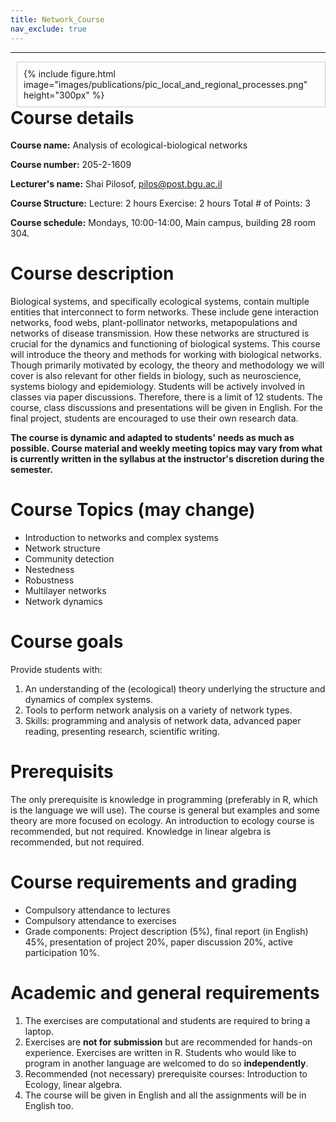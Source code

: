 ```yaml
---
title: Network_Course
nav_exclude: true
---
```

<!-- 
nav:
  order: 4
  tooltip: Analysis of ecological-biological networks
  -->

***

<!-- {% include figure.html image="images/publications/pic_local_and_regional_processes.png" width="200px" %} -->

<div style="float: right; margin-left: 10px; padding: 10px; border: 1px solid #ccc;">
  {% include figure.html
  image="images/publications/pic_local_and_regional_processes.png"
  height="300px" %}
</div>

# Course details
**Course name:** Analysis of ecological-biological networks
 
**Course number:** 205-2-1609
 
**Lecturer's name:** Shai Pilosof, pilos@post.bgu.ac.il
 
**Course Structure:** Lecture: 2 hours   Exercise:  2 hours  Total # of Points: 3

**Course schedule:** Mondays, 10:00-14:00, Main campus, building 28 room 304.

<!-- {%
  include figure.html
  image="images/publications/pic_local_and_regional_processes.png"
  height="300px"
%} -->

# Course description

Biological systems, and specifically ecological systems, contain multiple entities that interconnect to form networks. These include gene interaction networks, food webs, plant-pollinator networks, metapopulations and networks of disease transmission. How these networks are structured is crucial for the dynamics and functioning of biological systems. This course will introduce the theory and methods for working with biological networks. Though primarily motivated by ecology, the theory and methodology we will cover is also relevant for other fields in biology, such as neuroscience, systems biology and epidemiology. Students will be actively involved in classes via paper discussions. Therefore, there is a limit of 12 students. The course, class discussions and presentations will be given in English. For the final project, students are encouraged to use their own research data.

**The course is dynamic and adapted to students' needs as much as possible. Course material and weekly meeting topics may vary from what is currently written in the syllabus at the instructor's discretion during the semester.**

# Course Topics (may change)
* Introduction to networks and complex systems
* Network structure
* Community detection
* Nestedness
* Robustness
* Multilayer networks
* Network dynamics
  
# Course goals
Provide students with:
1. An understanding of the (ecological) theory underlying the structure and dynamics of complex systems.
2. Tools to perform network analysis on a variety of network types.
3. Skills: programming and analysis of network data, advanced paper reading, presenting research, scientific writing.

# Prerequisits
The only prerequisite is knowledge in programming (preferably in R, which is the language we will use). The course is general but examples and some theory are more focused on ecology. An introduction to ecology course is recommended, but not required. Knowledge in linear algebra is recommended, but not required.

# Course requirements and grading
* Compulsory attendance to lectures
* Compulsory attendance to exercises
* Grade components: Project description (5%), final report (in English) 45%, presentation of project 20%, paper discussion 20%, active participation 10%.

# Academic and general requirements
1. The exercises are computational and students are required to bring a laptop.
2. Exercises are **not for submission** but are recommended for hands-on experience. Exercises are written in R. Students who would like to program in another language are welcomed to do so **independently**.
3. Recommended (not necessary) prerequisite courses: Introduction to Ecology, linear algebra.
4. The course will be given in English and all the assignments will be in English too.

